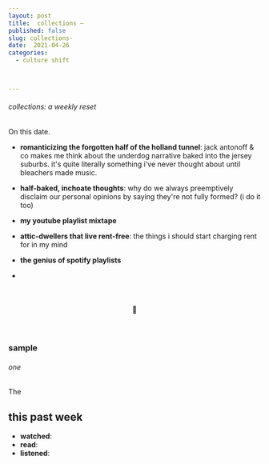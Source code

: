 ```yaml
---
layout: post
title:  collections — 
published: false
slug: collections-
date:  2021-04-26
categories:
  - culture shift



---
```


###### collections: a weekly reset



On this date.

- **romanticizing the forgotten half of the holland tunnel**: jack antonoff & co makes me think about the underdog narrative baked into the jersey suburbs. it's quite literally something i've never thought about until bleachers made music.
- **half-baked, inchoate thoughts**: why do we always preemptively disclaim our personal opinions by saying they're not fully formed? (i do it too)
- **my youtube playlist mixtape**
- **attic-dwellers that live rent-free**: the things i should start charging rent for in my mind
- **the genius of spotify playlists**

  

- 

  <br />

  <h4 style="text-align:center">💌</h4>

  <!--more-->

  <br/>

### sample

###### one

The 



## this past week

- **watched**: 
- **read**:
- **listened**: